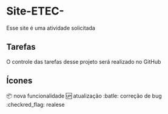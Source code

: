 # Site-ETEC-
Esse site é uma atividade solicitada

## Tarefas

O controle das tarefas desse projeto será realizado no GitHub

## Ícones

:package: nova funcionalidade
:up: atualização
:batle: correção de bug
:checkred_flag: realese